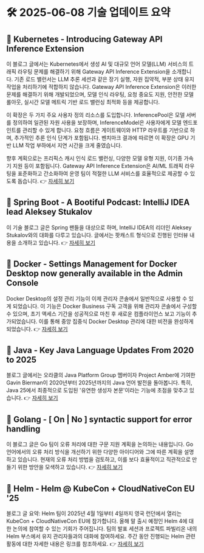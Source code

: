 # 🛠️ 2025-06-08 기술 업데이트 요약

## 🔹 Kubernetes - Introducing Gateway API Inference Extension
이 블로그 글에서는 Kubernetes에서 생성 AI 및 대규모 언어 모델(LLM) 서비스의 트래픽 라우팅 문제를 해결하기 위해 Gateway API Inference Extension을 소개합니다. 기존 로드 밸런서는 LLM 추론 세션과 같은 장기 실행, 자원 집약적, 부분 상태 유지 작업을 처리하기에 적합하지 않습니다. Gateway API Inference Extension은 이러한 문제를 해결하기 위해 개발되었으며, 모델 인식 라우팅, 요청 중요도 지원, 안전한 모델 롤아웃, 실시간 모델 메트릭 기반 로드 밸런싱 최적화 등을 제공합니다.

이 확장은 두 가지 주요 사용자 정의 리소스를 도입합니다. InferencePool은 모델 서버를 정의하여 일관된 자원 사용을 보장하며, InferenceModel은 사용자에게 모델 엔드포인트를 관리할 수 있게 합니다. 요청 흐름은 게이트웨이와 HTTP 라우트를 기반으로 하며, 추가적인 추론 인식 단계가 포함됩니다. 벤치마크 결과에 따르면 이 확장은 GPU 기반 LLM 작업 부하에서 지연 시간을 크게 줄였습니다.

향후 계획으로는 프리픽스 캐시 인식 로드 밸런싱, 다양한 모델 유형 지원, 이기종 가속기 지원 등이 포함됩니다. Gateway API Inference Extension은 AI/ML 트래픽 라우팅을 표준화하고 간소화하여 운영 팀이 적절한 LLM 서비스를 효율적으로 제공할 수 있도록 돕습니다.
👉 [자세히 보기](https://kubernetes.io/blog/2025/06/05/introducing-gateway-api-inference-extension/)

## 🔹 Spring Boot - A Bootiful Podcast: IntelliJ IDEA lead Aleksey Stukalov
이 기술 블로그 글은 Spring 팬들을 대상으로 하며, IntelliJ IDEA의 리더인 Aleksey Stukalov와의 대화를 다루고 있습니다. 글에서는 팟캐스트 형식으로 진행된 인터뷰 내용을 소개하고 있습니다.
👉 [자세히 보기](https://spring.io/blog/2025/06/05/a-bootiful-podcast-aleksey-stukalov)

## 🔹 Docker - Settings Management for Docker Desktop now generally available in the Admin Console
Docker Desktop의 설정 관리 기능이 이제 관리자 콘솔에서 일반적으로 사용할 수 있게 되었습니다. 이 기능은 Docker Business 구독 고객을 위해 관리자 콘솔에서 구성할 수 있으며, 초기 액세스 기간을 성공적으로 마친 후 새로운 컴플라이언스 보고 기능이 추가되었습니다. 이를 통해 중앙 집중식 Docker Desktop 관리에 대한 비전을 완성하게 되었습니다.
👉 [자세히 보기](https://www.docker.com/blog/settings-management-for-docker-desktop-now-generally-available-in-the-admin-console/)

## 🔹 Java - Key Java Language Updates From 2020 to 2025
블로그 글에서는 오라클의 Java Platform Group 멤버이자 Project Amber에 기여한 Gavin Bierman이 2020년부터 2025년까지의 Java 언어 발전을 돌아봅니다. 특히, Java 25에서 최종적으로 도입된 '유연한 생성자 본문'이라는 기능에 초점을 맞추고 있습니다.
👉 [자세히 보기](https://inside.java/2025/06/06/key-java-language-updates/)

## 🔹 Golang - [ On | No ] syntactic support for error handling
이 블로그 글은 Go 팀이 오류 처리에 대한 구문 지원 계획을 논의하는 내용입니다. Go 언어에서의 오류 처리 방식을 개선하기 위한 다양한 아이디어와 그에 따른 계획을 설명하고 있습니다. 현재의 오류 처리 방법을 검토하고, 이를 보다 효율적이고 직관적으로 만들기 위한 방안을 모색하고 있습니다.
👉 [자세히 보기](https://go.dev/blog/error-syntax)

## 🔹 Helm - Helm @ KubeCon + CloudNativeCon EU '25
블로그 글 요약: Helm 팀이 2025년 4월 1일부터 4일까지 영국 런던에서 열리는 KubeCon + CloudNativeCon EU에 참가합니다. 올해 말 출시 예정인 Helm 4에 대한 논의에 참여할 수 있는 기회가 주어집니다. 팀의 발표 세션과 프로젝트 파빌리온 내의 Helm 부스에서 유지 관리자들과의 대화에 참여하세요. 주간 동안 진행되는 Helm 관련 활동에 대한 자세한 내용은 링크를 참조하세요.
👉 [자세히 보기](https://helm.sh/blog/helm-at-kubecon-eu-25/)

